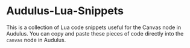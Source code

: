 # Audulus-Lua-Snippets
This is a collection of Lua code snippets useful for the Canvas node in Audulus. You can copy and paste these pieces of code directly into the `canvas` node in Audulus.
